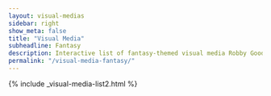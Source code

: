 ```yaml
---
layout: visual-medias
sidebar: right
show_meta: false
title: "Visual Media"
subheadline: Fantasy
description: Interactive list of fantasy-themed visual media Robby Good has worked on.
permalink: "/visual-media-fantasy/"
---
```


{% include _visual-media-list2.html %}